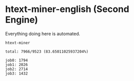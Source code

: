 # htext-miner-english (Second Engine)

Everything doing here is automated.

```
htext-miner

total: 7966/9523 (83.65011025937204%)

job0: 1794
job1: 2026
job2: 2714
job3: 1432
```